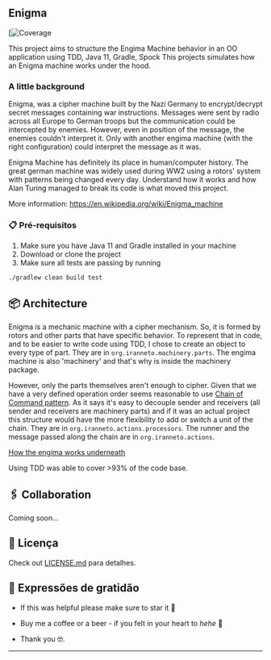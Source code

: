 Enigma
----------
[![Coverage](.github/badges/jacoco.svg)


This project aims to structure the Engima Machine behavior in an OO application using TDD, Java 11, Gradle, Spock
This projects simulates how an Enigma machine works under the hood.

### A little background

Enigma, was a cipher machine built by the Nazi Germany to 
encrypt/decrypt secret messages containing war instructions. Messages were sent by radio across all Europe to German
troops but the communication could be intercepted by enemies. However, even in position of the message, the enemies
couldn't interpret it. Only with another engima machine (with the right configuration) could interpret the message as it
was. 

Enigma Machine has definitely its place in human/computer history. The great german machine was widely used during WW2
using a rotors' system with patterns being changed every day. Understand how it works and how Alan Turing managed to break
its code is what moved this project.

More information: https://en.wikipedia.org/wiki/Enigma_machine

### 📋 Pré-requisitos

1. Make sure you have Java 11 and Gradle installed in your machine
2. Download or clone the project
3. Make sure all tests are passing by running 

```
./gradlew clean build test
```

## 📦 Architecture

Enigma is a mechanic machine with a cipher mechanism. So, it is formed by rotors and other parts that have specific behavior.
To represent that in code, and to be easier to write code using TDD, I chose to create an object to every type of part.
They are in `org.iranneto.machinery.parts`. The engima machine is also 'machinery' and that's why is inside the machinery package.

However, only the parts themselves aren't enough to cipher. Given that we have a very defined operation order seems reasonable
to use [Chain of Command pattern](https://www.baeldung.com/chain-of-responsibility-pattern). As it says it's easy to decouple sender and receivers
(all sender and receivers are machinery parts) and if it was an actual project this structure would have the more flexibility 
to add or switch a unit of the chain. They are in `org.iranneto.actions.processors`. The runner and the message passed along the chain
are in `org.iranneto.actions`.

[How the engima works underneath](https://www.youtube.com/watch?v=ybkkiGtJmkM&t=942s&pp=ugMICgJwdBABGAE%3D)

Using TDD was able to cover >93% of the code base.

## 🖇️ Collaboration

Coming soon...

## 📄 Licença

Check out [LICENSE.md](https://github.com/usuario/projeto/licenca) para detalhes.

## 🎁 Expressões de gratidão

* If this was helpful please make sure to star it 📢

* Buy me a coffee or a beer - if you felt in your heart to _hehe_ 🍺

* Thank you 🤓.
---
